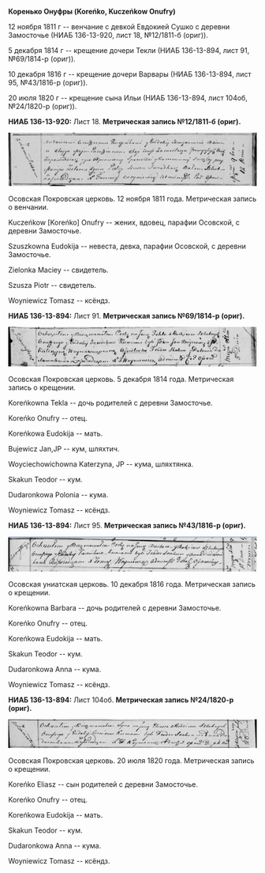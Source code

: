 **Коренько Онуфры (Koreńko, Kuczeńkow Onufry)**

12 ноября 1811 г -- венчание с девкой Евдокией Сушко с деревни
Замосточье (НИАБ 136-13-920, лист 18, №12/1811-б (ориг)).

5 декабря 1814 г -- крещение дочери Текли (НИАБ 136-13-894, лист 91,
№69/1814-р (ориг)).

10 декабря 1816 г -- крещение дочери Варвары (НИАБ 136-13-894, лист 95,
№43/1816-р (ориг)).

20 июля 1820 г -- крещение сына Ильи (НИАБ 136-13-894, лист 104об,
№24/1820-р (ориг)).

**НИАБ 136-13-920:** Лист 18. **Метрическая запись №12/1811-б (ориг).**

![](./media/293f980235fce41134cf8cac05fa2eb4449a5aa4.png)

Осовская Покровская церковь. 12 ноября 1811 года. Метрическая запись о
венчании.

Kuczeńkow \[Koreńko\] Onufry -- жених, вдовец, парафии Осовской, с
деревни Замосточье.

Szuszkowna Eudokija -- невеста, девка, парафии Осовской, с деревни
Замосточье.

Zielonka Maciey -- свидетель.

Szusza Piotr -- свидетель.

Woyniewicz Tomasz -- ксёндз.

**НИАБ 136-13-894:** Лист 91. **Метрическая запись №69/1814-р (ориг).**

![](./media/a9b7fc22ef7b23b6896d5cd48fcd80f8e4176e88.png)

Осовская Покровская церковь. 5 декабря 1814 года. Метрическая запись о
крещении.

Koreńkowna Tekla -- дочь родителей с деревни Замосточье.

Koreńko Onufry -- отец.

Koreńkowa Eudokija -- мать.

Bujewicz Jan,JP -- кум, шляхтич.

Woyciechowichowna Katerzyna, JP -- кума, шляхтянка.

Skakun Teodor -- кум.

Dudaronkowa Polonia -- кума.

Woyniewicz Tomasz -- ксёндз.

**НИАБ 136-13-894:** Лист 95. **Метрическая запись №43/1816-р (ориг).**

![](./media/465195386c3dd4f127c6b3c9586ce515cfb1c980.png)

Осовская униатская церковь. 10 декабря 1816 года. Метрическая запись о
крещении.

Koreńkowna Barbara -- дочь родителей с деревни Замосточье.

Koreńko Onufry -- отец.

Koreńkowa Eudokija -- мать.

Skakun Teodor -- кум.

Dudaronkowa Anna -- кума.

Woyniewicz Tomasz -- ксёндз.

**НИАБ 136-13-894:** Лист 104об. **Метрическая запись №24/1820-р
(ориг).**

![](./media/25b1295598a6c0039d78591e6175403717584a32.png)

Осовская Покровская церковь. 20 июля 1820 года. Метрическая запись о
крещении.

Koreńko Eliasz -- сын родителей с деревни Замосточье.

Koreńko Onufry -- отец.

Koreńkowa Eudokija -- мать.

Skakun Teodor -- кум.

Dudaronkowa Anna -- кума.

Woyniewicz Tomasz -- ксёндз.
